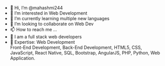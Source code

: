 - 👋 Hi, I’m @mahashmi244
- 👀 I’m interested in Web Development
- 🌱 I’m currently learning multiple new languages
- 💞️ I’m looking to collaborate on Web Dev
- 📫 How to reach me ...
- 🚀 I am a full stack web developers
- 🚀 Expertise:   Web Development    
                  Front-End Development,
                  Back-End Development,
                  HTML5,
                  CSS,
                  JavaScript,
                  React Native,
                  SQL,
                  Bootstrap,
                  AngularJS,
                  PHP,
                  Python,
                  Web Application.
 

<!---
mahashmi244/mahashmi244 is a ✨ special ✨ repository because its `README.md` (this file) appears on your GitHub profile.
You can click the Preview link to take a look at your changes.
--->

